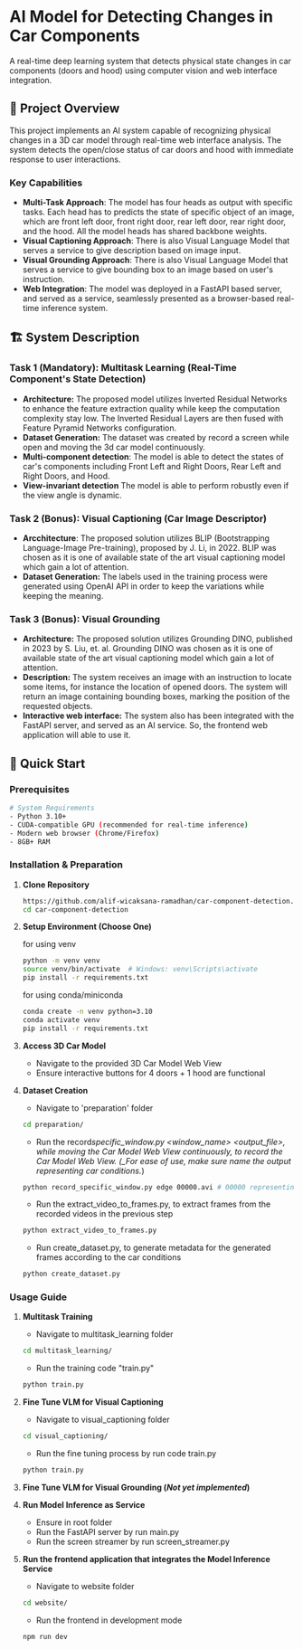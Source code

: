 # AI Model for Detecting Changes in Car Components

A real-time deep learning system that detects physical state changes in car components (doors and hood) using computer vision and web interface integration.

## 🎯 Project Overview

This project implements an AI system capable of recognizing physical changes in a 3D car model through real-time web interface analysis. The system detects the open/close status of car doors and hood with immediate response to user interactions.

### Key Capabilities

- **Multi-Task Approach**: The model has four heads as output with specific tasks. Each head has to predicts the state of specific object of an image, which are front left door, front right door, rear left door, rear right door, and the hood. All the model heads has shared backbone weights.
- **Visual Captioning Approach**: There is also Visual Language Model that serves a service to give description based on image input.
- **Visual Grounding Approach**: There is also Visual Language Model that serves a service to give bounding box to an image based on user's instruction.
- **Web Integration**: The model was deployed in a FastAPI based server, and served as a service, seamlessly presented as a browser-based real-time inference system.

## 🏗️ System Description

### Task 1 (Mandatory): Multitask Learning (Real-Time Component's State Detection)

- **Architecture:** The proposed model utilizes Inverted Residual Networks to enhance the feature extraction quality while keep the computation complexity stay low. The Inverted Residual Layers are then fused with Feature Pyramid Networks configuration.
- **Dataset Generation:** The dataset was created by record a screen while open and moving the 3d car model continuously.
- **Multi-component detection**: The model is able to detect the states of car's components including Front Left and Right Doors, Rear Left and Right Doors, and Hood.
- **View-invariant detection** The model is able to perform robustly even if the view angle is dynamic.

### Task 2 (Bonus): Visual Captioning (Car Image Descriptor)

- **Arcchitecture**: The proposed solution utilizes BLIP (Bootstrapping Language-Image Pre-training), proposed by J. Li, in 2022. BLIP was chosen as it is one of available state of the art visual captioning model which gain a lot of attention.
- **Dataset Generation:** The labels used in the training process were generated using OpenAI API in order to keep the variations while keeping the meaning.

### Task 3 (Bonus): Visual Grounding

- **Architecture:** The proposed solution utilizes Grounding DINO, published in 2023 by S. Liu, et. al. Grounding DINO was chosen as it is one of available state of the art visual captioning model which gain a lot of attention.
- **Description:** The system receives an image with an instruction to locate some items, for instance the location of opened doors. The system will return an image containing bounding boxes, marking the position of the requested objects.
- **Interactive web interface:** The system also has been integrated with the FastAPI server, and served as an AI service. So, the frontend web application will able to use it.

## 🚀 Quick Start

### Prerequisites

```bash
# System Requirements
- Python 3.10+
- CUDA-compatible GPU (recommended for real-time inference)
- Modern web browser (Chrome/Firefox)
- 8GB+ RAM
```

### Installation & Preparation

1. **Clone Repository**

   ```bash
   https://github.com/alif-wicaksana-ramadhan/car-component-detection.git
   cd car-component-detection
   ```

2. **Setup Environment (Choose One)**

   for using venv

   ```bash
   python -m venv venv
   source venv/bin/activate  # Windows: venv\Scripts\activate
   pip install -r requirements.txt
   ```

   for using conda/miniconda

   ```bash
   conda create -n venv python=3.10
   conda activate venv
   pip install -r requirements.txt
   ```

3. **Access 3D Car Model**

   - Navigate to the provided 3D Car Model Web View
   - Ensure interactive buttons for 4 doors + 1 hood are functional

4. **Dataset Creation**
   - Navigate to 'preparation' folder
   ```bash
   cd preparation/
   ```
   - Run the record*specific_window.py <window_name> <output_file>, while moving the Car Model Web View continuously, to record the Car Model Web View. (\_For ease of use, make sure name the output representing car conditions.*)
   ```bash
   python record_specific_window.py edge 00000.avi # 00000 representing all monitored components are closed
   ```
   - Run the extract_video_to_frames.py, to extract frames from the recorded videos in the previous step
   ```bash
   python extract_video_to_frames.py
   ```
   - Run create_dataset.py, to generate metadata for the generated frames according to the car conditions
   ```bash
   python create_dataset.py
   ```

### Usage Guide

1. **Multitask Training**

   - Navigate to multitask_learning folder

   ```bash
   cd multitask_learning/
   ```

   - Run the training code "train.py"

   ```bash
   python train.py
   ```

2. **Fine Tune VLM for Visual Captioning**

   - Navigate to visual_captioning folder

   ```bash
   cd visual_captioning/
   ```

   - Run the fine tuning process by run code train.py

   ```bash
   python train.py
   ```

3. **Fine Tune VLM for Visual Grounding (_Not yet implemented_)**

4. **Run Model Inference as Service**

   - Ensure in root folder
   - Run the FastAPI server by run main.py
   - Run the screen streamer by run screen_streamer.py

5. **Run the frontend application that integrates the Model Inference Service**
   - Navigate to website folder
   ```bash
   cd website/
   ```
   - Run the frontend in development mode
   ```bash
   npm run dev
   ```
